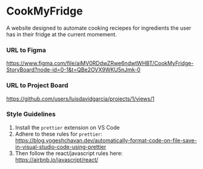 # CookMyFridge
A website designed to automate cooking reciepes for ingredients the user has
in their fridge at the current momement.

### URL to Figma
https://www.figma.com/file/aiMV0RDdwZRwe6ndwtWHBT/CookMyFridge-StoryBoard?node-id=0-1&t=QBe2OVX9WKU5nJmk-0

### URL to Project Board
https://github.com/users/luisdavidgarcia/projects/1/views/1

### Style Guidelines
1. Install the `prettier` extension on VS Code
2. Adhere to these rules for `prettier`: https://blog.yogeshchavan.dev/automatically-format-code-on-file-save-in-visual-studio-code-using-prettier
3. Then follow the react/javascript rules here: https://airbnb.io/javascript/react/
